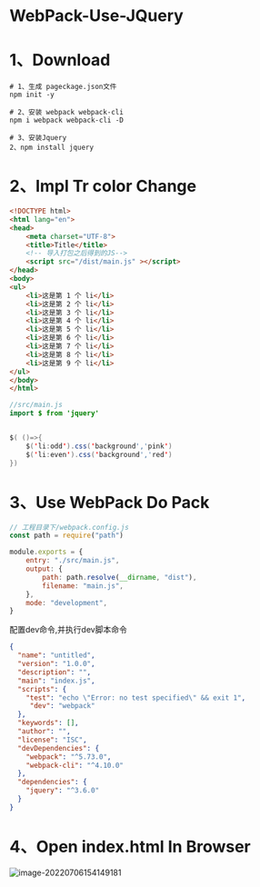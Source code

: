 # WebPack-Use-JQuery

# 1、Download

```shell
# 1、生成 pageckage.json文件
npm init -y

# 2、安装 webpack webpack-cli
npm i webpack webpack-cli -D

# 3、安装Jquery
2、npm install jquery 
```

# 2、Impl Tr color Change

```html
<!DOCTYPE html>
<html lang="en">
<head>
    <meta charset="UTF-8">
    <title>Title</title>
    <!-- 导入打包之后得到的JS-->
    <script src="/dist/main.js" ></script>
</head>
<body>
<ul>
    <li>这是第 1 个 li</li>
    <li>这是第 2 个 li</li>
    <li>这是第 3 个 li</li>
    <li>这是第 4 个 li</li>
    <li>这是第 5 个 li</li>
    <li>这是第 6 个 li</li>
    <li>这是第 7 个 li</li>
    <li>这是第 8 个 li</li>
    <li>这是第 9 个 li</li>
</ul>
</body>
</html>
```

```java
//src/main.js
import $ from 'jquery'


$( ()=>{
    $('li:odd').css('background','pink')
    $('li:even').css('background','red')
})
```

# 3、Use WebPack Do Pack

```javascript
// 工程目录下/webpack.config.js
const path = require("path")

module.exports = {
    entry: "./src/main.js",
    output: {
        path: path.resolve(__dirname, "dist"),
        filename: "main.js",
    },
    mode: "development",
}
```

配置dev命令,并执行dev脚本命令

```json
{
  "name": "untitled",
  "version": "1.0.0",
  "description": "",
  "main": "index.js",
  "scripts": {
    "test": "echo \"Error: no test specified\" && exit 1",
     "dev": "webpack"
  },
  "keywords": [],
  "author": "",
  "license": "ISC",
  "devDependencies": {
    "webpack": "^5.73.0",
    "webpack-cli": "^4.10.0"
  },
  "dependencies": {
    "jquery": "^3.6.0"
  }
}
```

# 4、Open index.html In Browser

![image-20220706154149181](C:/Users/wangnaixing/AppData/Roaming/Typora/typora-user-images/image-20220706154149181.png)